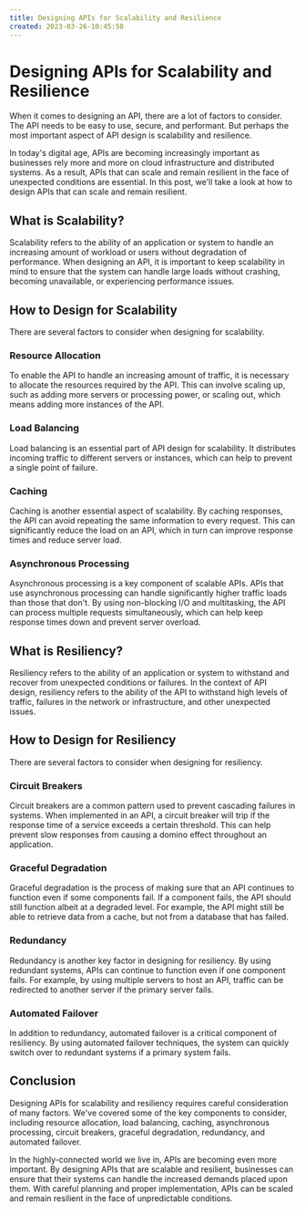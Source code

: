 ```yaml
---
title: Designing APIs for Scalability and Resilience 
created: 2023-03-26-10:45:58
---
```


# Designing APIs for Scalability and Resilience
When it comes to designing an API, there are a lot of factors to consider. The API needs to be easy to use, secure, and performant. But perhaps the most important aspect of API design is scalability and resilience.

In today's digital age, APIs are becoming increasingly important as businesses rely more and more on cloud infrastructure and distributed systems. As a result, APIs that can scale and remain resilient in the face of unexpected conditions are essential. In this post, we'll take a look at how to design APIs that can scale and remain resilient.

## What is Scalability?

Scalability refers to the ability of an application or system to handle an increasing amount of workload or users without degradation of performance. When designing an API, it is important to keep scalability in mind to ensure that the system can handle large loads without crashing, becoming unavailable, or experiencing performance issues.

## How to Design for Scalability

There are several factors to consider when designing for scalability.

### Resource Allocation
To enable the API to handle an increasing amount of traffic, it is necessary to allocate the resources required by the API. This can involve scaling up, such as adding more servers or processing power, or scaling out, which means adding more instances of the API.

### Load Balancing
Load balancing is an essential part of API design for scalability. It distributes incoming traffic to different servers or instances, which can help to prevent a single point of failure.

### Caching
Caching is another essential aspect of scalability. By caching responses, the API can avoid repeating the same information to every request. This can significantly reduce the load on an API, which in turn can improve response times and reduce server load.

### Asynchronous Processing
Asynchronous processing is a key component of scalable APIs. APIs that use asynchronous processing can handle significantly higher traffic loads than those that don't. By using non-blocking I/O and multitasking, the API can process multiple requests simultaneously, which can help keep response times down and prevent server overload.

## What is Resiliency?

Resiliency refers to the ability of an application or system to withstand and recover from unexpected conditions or failures. In the context of API design, resiliency refers to the ability of the API to withstand high levels of traffic, failures in the network or infrastructure, and other unexpected issues.

## How to Design for Resiliency

There are several factors to consider when designing for resiliency.

### Circuit Breakers
Circuit breakers are a common pattern used to prevent cascading failures in systems. When implemented in an API, a circuit breaker will trip if the response time of a service exceeds a certain threshold. This can help prevent slow responses from causing a domino effect throughout an application.

### Graceful Degradation
Graceful degradation is the process of making sure that an API continues to function even if some components fail. If a component fails, the API should still function albeit at a degraded level. For example, the API might still be able to retrieve data from a cache, but not from a database that has failed.

### Redundancy
Redundancy is another key factor in designing for resiliency. By using redundant systems, APIs can continue to function even if one component fails. For example, by using multiple servers to host an API, traffic can be redirected to another server if the primary server fails.

### Automated Failover
In addition to redundancy, automated failover is a critical component of resiliency. By using automated failover techniques, the system can quickly switch over to redundant systems if a primary system fails.

## Conclusion

Designing APIs for scalability and resiliency requires careful consideration of many factors. We've covered some of the key components to consider, including resource allocation, load balancing, caching, asynchronous processing, circuit breakers, graceful degradation, redundancy, and automated failover.

In the highly-connected world we live in, APIs are becoming even more important. By designing APIs that are scalable and resilient, businesses can ensure that their systems can handle the increased demands placed upon them. With careful planning and proper implementation, APIs can be scaled and remain resilient in the face of unpredictable conditions.
